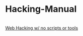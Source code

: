 # Hacking-Manual
<br>
<a href="https://github.com/brentgarren/WebHacking/blob/main/README.md">Web Hacking w/ no scripts or tools</a>
